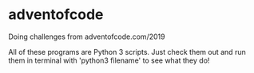 # adventofcode
Doing challenges from adventofcode.com/2019

All of these programs are Python 3 scripts. Just check them out and run them in terminal with 'python3 filename' to see what they do!
